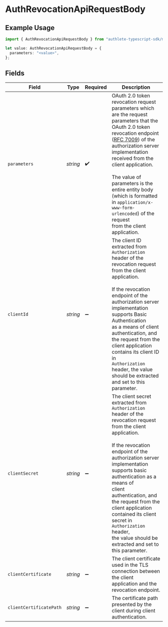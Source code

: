 # AuthRevocationApiRequestBody

## Example Usage

```typescript
import { AuthRevocationApiRequestBody } from "authlete-typescript-sdk/models/operations";

let value: AuthRevocationApiRequestBody = {
  parameters: "<value>",
};
```

## Fields

| Field                                                                                                                                                                                                                                                                                                                                                                                                                                | Type                                                                                                                                                                                                                                                                                                                                                                                                                                 | Required                                                                                                                                                                                                                                                                                                                                                                                                                             | Description                                                                                                                                                                                                                                                                                                                                                                                                                          |
| ------------------------------------------------------------------------------------------------------------------------------------------------------------------------------------------------------------------------------------------------------------------------------------------------------------------------------------------------------------------------------------------------------------------------------------ | ------------------------------------------------------------------------------------------------------------------------------------------------------------------------------------------------------------------------------------------------------------------------------------------------------------------------------------------------------------------------------------------------------------------------------------ | ------------------------------------------------------------------------------------------------------------------------------------------------------------------------------------------------------------------------------------------------------------------------------------------------------------------------------------------------------------------------------------------------------------------------------------ | ------------------------------------------------------------------------------------------------------------------------------------------------------------------------------------------------------------------------------------------------------------------------------------------------------------------------------------------------------------------------------------------------------------------------------------ |
| `parameters`                                                                                                                                                                                                                                                                                                                                                                                                                         | *string*                                                                                                                                                                                                                                                                                                                                                                                                                             | :heavy_check_mark:                                                                                                                                                                                                                                                                                                                                                                                                                   | OAuth 2.0 token revocation request parameters which are the request parameters that the OAuth 2.0 token revocation endpoint<br/>([RFC 7009](https://datatracker.ietf.org/doc/html/rfc7009)) of the authorization server implementation received from the<br/>client application.<br/><br/>The value of parameters is the entire entity body (which is formatted in `application/x-www-form-urlencoded`) of the request<br/>from the client application.<br/> |
| `clientId`                                                                                                                                                                                                                                                                                                                                                                                                                           | *string*                                                                                                                                                                                                                                                                                                                                                                                                                             | :heavy_minus_sign:                                                                                                                                                                                                                                                                                                                                                                                                                   | The client ID extracted from `Authorization` header of the revocation request from the client application.<br/><br/>If the revocation endpoint of the authorization server implementation supports Basic Authentication<br/>as a means of client authentication, and the request from the client application contains its client ID in<br/>`Authorization` header, the value should be extracted and set to this parameter.<br/>     |
| `clientSecret`                                                                                                                                                                                                                                                                                                                                                                                                                       | *string*                                                                                                                                                                                                                                                                                                                                                                                                                             | :heavy_minus_sign:                                                                                                                                                                                                                                                                                                                                                                                                                   | The client secret extracted from `Authorization` header of the revocation request from the client application.<br/><br/>If the revocation endpoint of the authorization server implementation supports basic authentication as a means of<br/>client authentication, and the request from the client application contained its client secret in `Authorization` header,<br/>the value should be extracted and set to this parameter.<br/> |
| `clientCertificate`                                                                                                                                                                                                                                                                                                                                                                                                                  | *string*                                                                                                                                                                                                                                                                                                                                                                                                                             | :heavy_minus_sign:                                                                                                                                                                                                                                                                                                                                                                                                                   | The client certificate used in the TLS connection between the client application and the revocation endpoint.<br/>                                                                                                                                                                                                                                                                                                                   |
| `clientCertificatePath`                                                                                                                                                                                                                                                                                                                                                                                                              | *string*                                                                                                                                                                                                                                                                                                                                                                                                                             | :heavy_minus_sign:                                                                                                                                                                                                                                                                                                                                                                                                                   | The certificate path presented by the client during client authentication.<br/>                                                                                                                                                                                                                                                                                                                                                      |